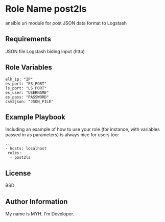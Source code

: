 Role Name
post2ls
=========

ansible uri module for post JSON data format to Logstash

Requirements
------------

JSON file
Logstash biding input (http)

Role Variables
--------------
    elk_ip: "IP"
    es_port: "ES_PORT"
    ls_port: "LS_PORT"
    es_user: "USERNAME"
    es_pass: "PASSWORD"
    csv2json: "JSON_FILE"


Example Playbook
----------------

Including an example of how to use your role (for instance, with variables passed in as parameters) is always nice for users too:

    ---
    - hosts: localhost
     roles:
      - post2ls

License
-------

BSD

Author Information
------------------

My name is MYH. I'm Developer.
